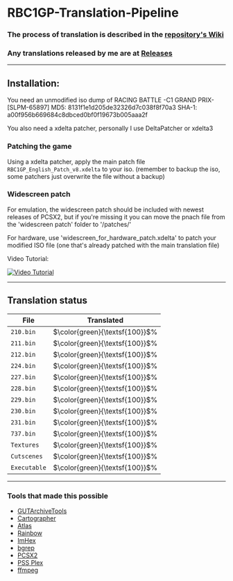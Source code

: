 # RBC1GP-Translation-Pipeline
### The process of translation is described in the [repository's Wiki](https://github.com/igorciz777/RBC1GP-Translation-Pipeline/wiki)
### Any translations released by me are at [Releases](https://github.com/igorciz777/RBC1GP-Translation-Pipeline/releases)
---
## Installation:

You need an unmodified iso dump of RACING BATTLE -C1 GRAND PRIX- [SLPM-65897]
MD5:	8131f1e1d205de32326d7c038f8f70a3
SHA-1:	a00f956b669684c8dbced0bf0f19673b005aaa2f

You also need a xdelta patcher,
personally I use DeltaPatcher or xdelta3

### Patching the game

Using a xdelta patcher, apply the main patch file `RBC1GP_English_Patch_v8.xdelta` to your iso. (remember to backup the iso, some patchers just overwrite the file without a backup)


### Widescreen patch

For emulation, the widescreen patch should be included with newest releases of PCSX2, but
if you're missing it you can move the pnach file from
the 'widescreen patch' folder to '<Your PCSX2 directory>/patches/'

For hardware, use 'widescreen_for_hardware_patch.xdelta' to patch your modified ISO file (one that's already patched with the main translation file)

Video Tutorial:

[![Video Tutorial](https://img.youtube.com/vi/87E8jDqh5hk/0.jpg)](https://www.youtube.com/watch?v=87E8jDqh5hk)

---
## Translation status

| File | Translated |
| ---- | ----------- |
| `210.bin` | $\color{green}{\textsf{100}}$% |
| `211.bin` | $\color{green}{\textsf{100}}$% |
| `212.bin` | $\color{green}{\textsf{100}}$% |
| `224.bin` | $\color{green}{\textsf{100}}$% |
| `227.bin` | $\color{green}{\textsf{100}}$% |
| `228.bin` | $\color{green}{\textsf{100}}$% |
| `229.bin` | $\color{green}{\textsf{100}}$% |
| `230.bin` | $\color{green}{\textsf{100}}$% |
| `231.bin` | $\color{green}{\textsf{100}}$% |
| `737.bin` | $\color{green}{\textsf{100}}$% |
| `Textures` | $\color{green}{\textsf{100}}$% |
| `Cutscenes` | $\color{green}{\textsf{100}}$% |
| `Executable` | $\color{green}{\textsf{100}}$% |
---	
	
### Tools that made this possible
- [GUTArchiveTools](https://github.com/igorciz777/GUTArchiveTools)
- [Cartographer](https://www.romhacking.net/utilities/647/)
- [Atlas](https://www.romhacking.net/utilities/224/)
- [Rainbow](https://github.com/marco-calautti/Rainbow)
- [ImHex](https://github.com/WerWolv/ImHex)
- [bgrep](https://github.com/nneonneo/bgrep)
- [PCSX2](https://github.com/PCSX2/pcsx2)
- [PSS Plex](https://www.zophar.net/utilities/ps2util/pss-plex.html)
- [ffmpeg](https://www.ffmpeg.org/)
